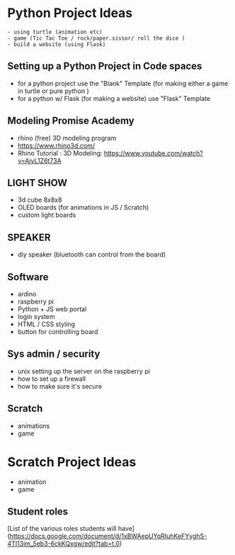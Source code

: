 # Python Project Ideas 
	- using turtle (animation etc)
	- game (Tic Tac Toe / rock/paper.sissor/ roll the dice ) 
	- build a website (using Flask) 


## Setting up a Python Project in Code spaces  

- for a python project use the "Blank" Template (for making either a game in turtle or pure python )
- for a python w/ Flask (for making a website) use "Flask" Template 


## Modeling Promise Academy 
- rhino (free) 3D modeling program 
- https://www.rhino3d.com/ 
- Rhino Tutorial : 3D Modeling: https://www.youtube.com/watch?v=AjyL1Z6t73A

## LIGHT SHOW 
- 3d cube 8x8x8 
- OLED boards (for animations in JS / Scratch) 
- custom light boards  

## SPEAKER 
- diy speaker (bluetooth can control from the board)

## Software
- ardino 
- raspberry pi 
- Python + JS web portal 
- login system 
- HTML / CSS styling 
- button for controlling board 


## Sys admin / security
- unix setting up the server on the raspberry pi 
- how to set up a firewall
- how to make sure it's secure 

## Scratch 
- animations 
- game 


# Scratch Project Ideas 
  - animation
  - game 

## Student roles
[List of the various roles students will have] (https://docs.google.com/document/d/1xBWAepUYqRIuhKeFYyghS-4TI13im_5eb3-6ckKQxgw/edit?tab=t.0)
